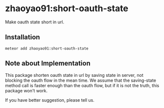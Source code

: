 # zhaoyao91:short-oauth-state
Make oauth state short in url.

## Installation
`meteor add zhaoyao91:short-oauth-state`

## Note about Implementation
This package shorten oauth state in url by saving state in server, not blocking the oauth flow in the mean time. We
assume that the saving-state method call is faster enough than the oauth flow, but if it is not the truth, this package
won't work.

If you have better suggestion, please tell us.
